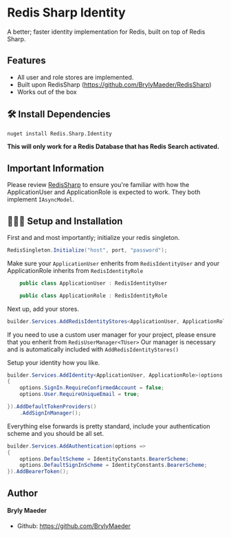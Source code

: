 # Redis Sharp Identity
A better; faster identity implementation for Redis, built on top of Redis Sharp.

## Features    
- All user and role stores are implemented.
- Built upon RedisSharp (https://github.com/BrylyMaeder/RedisSharp)
- Works out of the box
        

## 🛠️ Install Dependencies    
```bash
nuget install Redis.Sharp.Identity
```

**This will only work for a Redis Database that has Redis Search activated.**

## Important Information
Please review [RedisSharp](https://github.com/BrylyMaeder/RedisSharp) to ensure you're familiar with how the ApplicationUser and ApplicationRole is expected to work. They both implement `IAsyncModel`.

## 🧑🏻‍💻 Setup and Installation
First and and most importantly; initialize your redis singleton.

```csharp
RedisSingleton.Initialize("host", port, "password");
```
Make sure your `ApplicationUser` enherits from `RedisIdentityUser` and your ApplicationRole inherits from `RedisIdentityRole`

```csharp
    public class ApplicationUser : RedisIdentityUser
```
```csharp
    public class ApplicationRole : RedisIdentityRole
```

Next up, add your stores. 

```csharp
builder.Services.AddRedisIdentityStores<ApplicationUser, ApplicationRole>();
```

If you need to use a custom user manager for your project, please ensure that you enherit from 
`RedisUserManager<TUser>` Our manager is necessary and is automatically included with `AddRedisIdentityStores()`


Setup your identity how you like.
```csharp
builder.Services.AddIdentity<ApplicationUser, ApplicationRole>(options =>
{
    options.SignIn.RequireConfirmedAccount = false;
    options.User.RequireUniqueEmail = true;

}).AddDefaultTokenProviders() 
    .AddSignInManager(); 
```

Everything else forwards is pretty standard, include your authentication scheme and you should be all set.
```csharp
builder.Services.AddAuthentication(options =>
{
    options.DefaultScheme = IdentityConstants.BearerScheme;
    options.DefaultSignInScheme = IdentityConstants.BearerScheme;
}).AddBearerToken();
```


##  Author
#### Bryly Maeder
- Github: https://github.com/BrylyMaeder
        